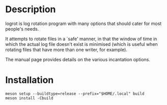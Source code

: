 # Description

logrot is log rotation program with many options that should cater
for most people's needs.

It attempts to rotate files in a `safe' manner, in that the window
of time in which the actual log file doesn't exist is minimised
(which is useful when rotating files that have more than one writer,
for example).

The manual page provides details on the various incantation options.


# Installation

```
meson setup --buildtype=release --prefix="$HOME/.local" build
meson install -Cbuild
```


